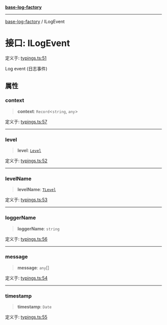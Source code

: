 [**base-log-factory**](../index.md)

***

[base-log-factory](../index.md) / ILogEvent

# 接口: ILogEvent

定义于: [typings.ts:51](https://github.com/fengxinming/log-base/blob/a5fb852e6e988415aefb3bad08caae82eaa58e63/src/typings.ts#L51)

Log event (日志事件)

## 属性

### context

> **context**: `Record`\<`string`, `any`\>

定义于: [typings.ts:57](https://github.com/fengxinming/log-base/blob/a5fb852e6e988415aefb3bad08caae82eaa58e63/src/typings.ts#L57)

***

### level

> **level**: [`Level`](../enumerations/Level.md)

定义于: [typings.ts:52](https://github.com/fengxinming/log-base/blob/a5fb852e6e988415aefb3bad08caae82eaa58e63/src/typings.ts#L52)

***

### levelName

> **levelName**: [`TLevel`](../type-aliases/TLevel.md)

定义于: [typings.ts:53](https://github.com/fengxinming/log-base/blob/a5fb852e6e988415aefb3bad08caae82eaa58e63/src/typings.ts#L53)

***

### loggerName

> **loggerName**: `string`

定义于: [typings.ts:56](https://github.com/fengxinming/log-base/blob/a5fb852e6e988415aefb3bad08caae82eaa58e63/src/typings.ts#L56)

***

### message

> **message**: `any`[]

定义于: [typings.ts:54](https://github.com/fengxinming/log-base/blob/a5fb852e6e988415aefb3bad08caae82eaa58e63/src/typings.ts#L54)

***

### timestamp

> **timestamp**: `Date`

定义于: [typings.ts:55](https://github.com/fengxinming/log-base/blob/a5fb852e6e988415aefb3bad08caae82eaa58e63/src/typings.ts#L55)

